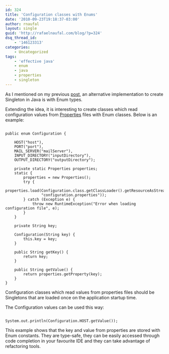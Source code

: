 ```yaml
---
id: 324
title: 'Configuration classes with Enums'
date: '2010-09-23T19:18:37-03:00'
author: rnaufal
layout: single
guid: 'http://rafaelnaufal.com/blog/?p=324'
dsq_thread_id:
    - '146123313'
categories:
    - Uncategorized
tags:
    - 'effective java'
    - enum
    - java
    - properties
    - singleton
---
```


As I mentioned on my previous [post](http://rafaelnaufal.com/blog/2010/09/07/singleton-in-java-with-enum-types/), an alternative implementation to create Singleton in Java is with Enum types.

Extending the idea, it is interesting to create classes which read configuration values from [Properties](http://download.oracle.com/javase/6/docs/api/java/util/Properties.html) files with Enum classes. Below is an example:

```

public enum Configuration {

    HOST("host"),
    PORT("port"),
    MAIL_SERVER("mailServer"),
    INPUT_DIRECTORY("inputDirectory"),
    OUTPUT_DIRECTORY("outputDirectory");

    private static Properties properties;
    static {
        properties = new Properties();
        try {
            properties.load(Configuration.class.getClassLoader().getResourceAsStream(
                "configuration.properties"));
        } catch (Exception e) {
            throw new RuntimeException("Error when loading configuration file", e);
        }
    }

    private String key;

    Configuration(String key) {
        this.key = key;
    }

    public String getKey() {
        return key;
    }

    public String getValue() {
        return properties.getProperty(key);
    }
}
```

Configuration classes which read values from properties files should be Singletons that are loaded once on the application startup time.

The Configuration values can be used this way:

```

System.out.println(Configuration.HOST.getValue());
```

This example shows that the key and value from properties are stored with Enum constants. They are type-safe, they can be easily accessed through code completion in your favourite IDE and they can take advantage of refactoring tools.
